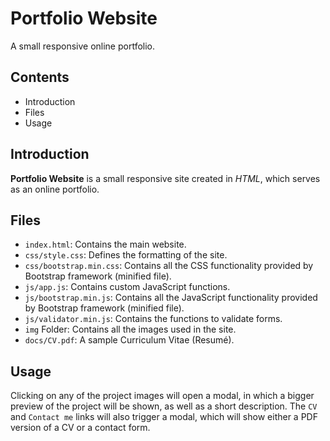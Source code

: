 # Portfolio Website

A small responsive online portfolio.

## Contents

- Introduction
- Files
- Usage

## Introduction

**Portfolio Website** is a small responsive site created in *HTML*, which serves as an online portfolio.

## Files

- `index.html`: Contains the main website.
- `css/style.css`: Defines the formatting of the site.
- `css/bootstrap.min.css`: Contains all the CSS functionality provided by Bootstrap framework (minified file). 
- `js/app.js`: Contains custom JavaScript functions.
- `js/bootstrap.min.js`: Contains all the JavaScript functionality provided by Bootstrap framework (minified file).
- `js/validator.min.js`: Contains the functions to validate forms. 	
- `img` Folder: Contains all the images used in the site. 
- `docs/CV.pdf`: A sample Curriculum Vitae (Resumé).

## Usage

Clicking on any of the project images will open a modal, in which a bigger preview of the project will be shown, as well as a short description. The `CV` and `Contact me` links will also trigger a modal, which will show either a PDF version of a CV or a contact form.